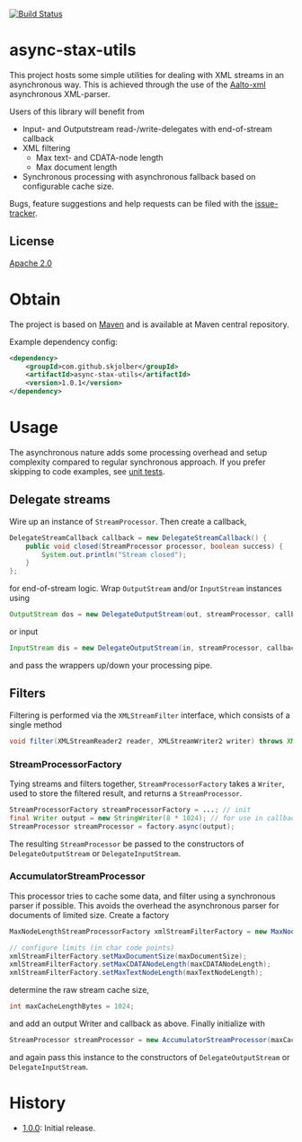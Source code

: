 [![Build Status](https://travis-ci.org/skjolber/async-stax-utils.svg)](https://travis-ci.org/skjolber/async-stax-utils)

# async-stax-utils
This project hosts some simple utilities for dealing with XML streams in an asynchronous way. This is achieved through the use of the [Aalto-xml] asynchronous XML-parser.

Users of this library will benefit from

  * Input- and Outputstream read-/write-delegates with end-of-stream callback
  * XML filtering
    * Max text- and CDATA-node length
    * Max document length
  * Synchronous processing with asynchronous fallback based on configurable cache size.

Bugs, feature suggestions and help requests can be filed with the [issue-tracker].

## License
[Apache 2.0]

# Obtain
The project is based on [Maven] and is available at Maven central repository.

Example dependency config:

```xml
<dependency>
	<groupId>com.github.skjolber</groupId>
	<artifactId>async-stax-utils</artifactId>
	<version>1.0.1</version>
</dependency>
```

# Usage
The asynchronous nature adds some processing overhead and setup complexity compared to regular synchronous approach. If you prefer skipping to code examples, see [unit tests](src/test/java/com/github/skjolber/asyncstaxutils). 

## Delegate streams
Wire up an instance of `StreamProcessor`. Then create a callback,

```java
DelegateStreamCallback callback = new DelegateStreamCallback() {
	public void closed(StreamProcessor processor, boolean success) {
		System.out.println("Stream closed");
	}
};
```
for end-of-stream logic. Wrap `OutputStream` and/or `InputStream` instances using

```java
OutputStream dos = new DelegateOutputStream(out, streamProcessor, callback);
```

or input

```java
InputStream dis = new DelegateOutputStream(in, streamProcessor, callback);
```

and pass the wrappers up/down your processing pipe.

## Filters
Filtering is performed via the `XMLStreamFilter` interface, which consists of a single method

```java
void filter(XMLStreamReader2 reader, XMLStreamWriter2 writer) throws XMLStreamException;
```

### StreamProcessorFactory
Tying streams and filters together, `StreamProcessorFactory` takes a `Writer`, used to store the filtered result, and returns a `StreamProcessor`.

```java
StreamProcessorFactory streamProcessorFactory = ...; // init
final Writer output = new StringWriter(8 * 1024); // for use in callback
StreamProcessor streamProcessor = factory.async(output);
```

The resulting `StreamProcessor` be passed to the constructors of `DelegateOutputStream` or `DelegateInputStream`. 

### AccumulatorStreamProcessor
This processor tries to cache some data, and filter using a synchronous parser if possible. This avoids the overhead the asynchronous parser for documents of limited size. Create a factory

```java
MaxNodeLengthStreamProcessorFactory xmlStreamFilterFactory = new MaxNodeLengthStreamProcessorFactory();

// configure limits (in char code points)
xmlStreamFilterFactory.setMaxDocumentSize(maxDocumentSize);
xmlStreamFilterFactory.setMaxCDATANodeLength(maxCDATANodeLength);
xmlStreamFilterFactory.setMaxTextNodeLength(maxTextNodeLength);
```

determine the raw stream cache size,

```java
int maxCacheLengthBytes = 1024;
```
and add an output Writer and callback as above. Finally initialize with

```java
StreamProcessor streamProcessor = new AccumulatorStreamProcessor(maxCacheLengthBytes, xmlStreamFilterFactory, output);
```

and again pass this instance to the constructors of `DelegateOutputStream` or `DelegateInputStream`. 

# History
- [1.0.0]: Initial release.

[Apache 2.0]:          	http://www.apache.org/licenses/LICENSE-2.0.html
[Aalto-xml]:			https://github.com/FasterXML/aalto-xml
[issue-tracker]:       	https://github.com/skjolber/async-stax-utils/issues
[1.0.0]:                https://github.com/skjolber-async-stax-utils/releases
[Maven]:                http://maven.apache.org/
